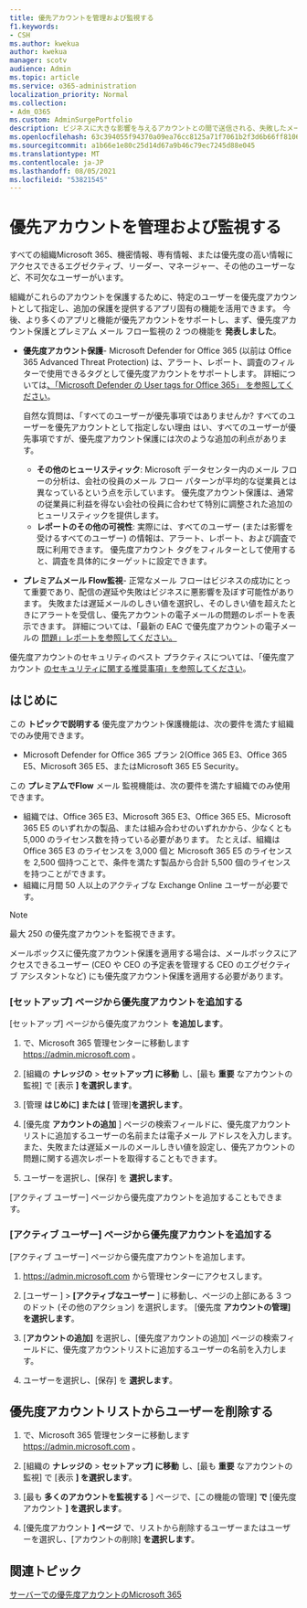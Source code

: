 ```yaml
---
title: 優先アカウントを管理および監視する
f1.keywords:
- CSH
ms.author: kwekua
author: kwekua
manager: scotv
audience: Admin
ms.topic: article
ms.service: o365-administration
localization_priority: Normal
ms.collection:
- Adm_O365
ms.custom: AdminSurgePortfolio
description: ビジネスに大きな影響を与えるアカウントとの間で送信される、失敗したメールメッセージと遅延メール メッセージを監視します。
ms.openlocfilehash: 63c394055f94370a09ea76cc8125a71f7061b2f3d6b66ff8106c76c2571f90cf
ms.sourcegitcommit: a1b66e1e80c25d14d67a9b46c79ec7245d88e045
ms.translationtype: MT
ms.contentlocale: ja-JP
ms.lasthandoff: 08/05/2021
ms.locfileid: "53821545"
---
```

# <a name="manage-and-monitor-priority-accounts"></a>優先アカウントを管理および監視する

すべての組織Microsoft 365、機密情報、専有情報、または優先度の高い情報にアクセスできるエグゼクティブ、リーダー、マネージャー、その他のユーザーなど、不可欠なユーザーがいます。

組織がこれらのアカウントを保護するために、特定のユーザーを優先度アカウントとして指定し、追加の保護を提供するアプリ固有の機能を活用できます。 今後、より多くのアプリと機能が優先アカウントをサポートし、まず、優先度アカウント保護とプレミアム メール フロー監視の 2 つの機能を **発表しました**。

- **優先度アカウント保護**- Microsoft Defender for Office 365 (以前は Office 365 Advanced Threat Protection) は、アラート、レポート、調査のフィルターで使用できるタグとして優先度アカウントをサポートします。 詳細については[、「Microsoft Defender の User tags for Office 365」 を参照してください](../../security/office-365-security/user-tags.md)。

  自然な質問は、「すべてのユーザーが優先事項ではありませんか? すべてのユーザーを優先アカウントとして指定しない理由 はい、すべてのユーザーが優先事項ですが、優先度アカウント保護には次のような追加の利点があります。

  - **その他のヒューリスティック**: Microsoft データセンター内のメール フローの分析は、会社の役員のメール フロー パターンが平均的な従業員とは異なっているという点を示しています。 優先度アカウント保護は、通常の従業員に利益を得ない会社の役員に合わせて特別に調整された追加のヒューリスティックを提供します。
  - **レポートのその他の可視性**: 実際には、すべてのユーザー (または影響を受けるすべてのユーザー) の情報は、アラート、レポート、および調査で既に利用できます。 優先度アカウント タグをフィルターとして使用すると、調査を具体的にターゲットに設定できます。

- **プレミアムメール Flow監視**- 正常なメール フローはビジネスの成功にとって重要であり、配信の遅延や失敗はビジネスに悪影響を及ぼす可能性があります。 失敗または遅延メールのしきい値を選択し、そのしきい値を超えたときにアラートを受信し、優先アカウントの電子メールの問題のレポートを表示できます。 詳細については、「最新の EAC で優先度アカウントの電子メールの [問題」レポートを参照してください。](/exchange/monitoring/mail-flow-reports/mfr-email-issues-for-priority-accounts-report)

優先度アカウントのセキュリティのベスト プラクティスについては、「優先度アカウント [のセキュリティに関する推奨事項」を参照してください](../../security/office-365-security/security-recommendations-for-priority-accounts.md)。

## <a name="before-you-begin"></a>はじめに

この **トピックで説明する** 優先度アカウント保護機能は、次の要件を満たす組織でのみ使用できます。

- Microsoft Defender for Office 365 プラン 2(Office 365 E3、Office 365 E5、Microsoft 365 E5、またはMicrosoft 365 E5 Security。

この **プレミアムでFlow** メール 監視機能は、次の要件を満たす組織でのみ使用できます。

- 組織では、Office 365 E3、Microsoft 365 E3、Office 365 E5、Microsoft 365 E5 のいずれかの製品、または組み合わせのいずれかから、少なくとも 5,000 のライセンス数を持っている必要があります。 たとえば、組織は Office 365 E3 のライセンスを 3,000 個と Microsoft 365 E5 のライセンスを 2,500 個持つことで、条件を満たす製品から合計 5,500 個のライセンスを持つことができます。
- 組織に月間 50 人以上のアクティブな Exchange Online ユーザーが必要です。

> [!NOTE]
> 最大 250 の優先度アカウントを監視できます。

メールボックスに優先度アカウント保護を適用する場合は、メールボックスにアクセスできるユーザー (CEO や CEO の予定表を管理する CEO のエグゼクティブ アシスタントなど) にも優先度アカウント保護を適用する必要があります。

### <a name="add-priority-accounts-from-the-setup-page"></a>[セットアップ] ページから優先度アカウントを追加する

[セットアップ] ページから優先度アカウント **を追加します**。

1. で、Microsoft 365 管理センターに移動します <a href="https://go.microsoft.com/fwlink/p/?linkid=2024339" target="_blank">https://admin.microsoft.com</a> 。

2. [組織の **ナレッジの**  >  **セットアップ] に移動** し、[最も **重要** なアカウントの監視] で [表示 **] を選択します**。

3. [管理 **はじめに] または [** 管理]**を選択します**。

4. [優先度 **アカウントの追加** ] ページの検索フィールドに、優先度アカウントリストに追加するユーザーの名前または電子メール アドレスを入力します。 また、失敗または遅延メールのメールしきい値を設定し、優先アカウントの問題に関する週次レポートを取得することもできます。

5. ユーザーを選択し、[保存] を **選択します**。

[アクティブ ユーザー] ページから優先度アカウントを追加することもできます。

### <a name="add-priority-accounts-from-active-users-page"></a>[アクティブ ユーザー] ページから優先度アカウントを追加する

[アクティブ ユーザー] ページから優先度アカウントを追加します。

1. <a href="https://go.microsoft.com/fwlink/p/?linkid=2024339" target="_blank">https://admin.microsoft.com</a> から管理センターにアクセスします。

2. [ユーザー ]  >  **[アクティブなユーザー** ] に移動し、ページの上部にある 3 つのドット (その他のアクション) を選択します。 [優先度 **アカウントの管理] を選択します**。

3. [**アカウントの追加]** を選択し、[優先度アカウントの追加] ページの検索フィールドに、優先度アカウントリストに追加するユーザーの名前を入力します。

4. ユーザーを選択し、[保存] を **選択します**。

## <a name="remove-a-user-from-the-priority-accounts-list"></a>優先度アカウントリストからユーザーを削除する

1. で、Microsoft 365 管理センターに移動します <a href="https://go.microsoft.com/fwlink/p/?linkid=2024339" target="_blank">https://admin.microsoft.com</a> 。

2. [組織の **ナレッジの**  >  **セットアップ] に移動** し、[最も **重要** なアカウントの監視] で [表示 **] を選択します**。

3. [最も **多くのアカウントを監視する** ] ページで、[この機能の管理] **で** [優先度アカウント **] を選択します**。

4. [優先度アカウント **] ページ** で、リストから削除するユーザーまたはユーザーを選択し、[アカウントの削除] **を選択します**。

## <a name="related-topics"></a>関連トピック

[サーバーでの優先度アカウントのMicrosoft 365](https://techcommunity.microsoft.com/t5/microsoft-365-blog/using-priority-accounts-in-microsoft-365/ba-p/1873314)
